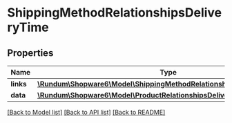 # ShippingMethodRelationshipsDeliveryTime

## Properties
Name | Type | Description | Notes
------------ | ------------- | ------------- | -------------
**links** | [**\Rundum\Shopware6\Model\ShippingMethodRelationshipsDeliveryTimeLinks**](ShippingMethodRelationshipsDeliveryTimeLinks.md) |  | [optional] 
**data** | [**\Rundum\Shopware6\Model\ProductRelationshipsDeliveryTimeData**](ProductRelationshipsDeliveryTimeData.md) |  | [optional] 

[[Back to Model list]](../../README.md#documentation-for-models) [[Back to API list]](../../README.md#documentation-for-api-endpoints) [[Back to README]](../../README.md)

